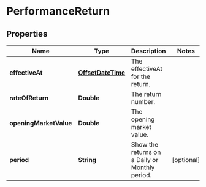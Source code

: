 

# PerformanceReturn

## Properties

Name | Type | Description | Notes
------------ | ------------- | ------------- | -------------
**effectiveAt** | [**OffsetDateTime**](OffsetDateTime.md) | The effectiveAt for the return. | 
**rateOfReturn** | **Double** | The return number. | 
**openingMarketValue** | **Double** | The opening market value. | 
**period** | **String** | Show the returns on a Daily or Monthly period. |  [optional]



